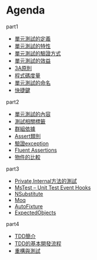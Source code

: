 # Agenda
part1
- [單元測試的定義](https://github.com/shadow061103/UnitTest.Demo/blob/master/doc/unit_test_intro.md#單元測試的定義)
- [單元測試的特性](https://github.com/shadow061103/UnitTest.Demo/blob/master/doc/unit_test_intro.md#單元測試的特性–first)
- [單元測試的驗證方式](https://github.com/shadow061103/UnitTest.Demo/blob/master/doc/unit_test_intro.md#單元測試的驗證方式)
- [單元測試的效益](https://github.com/shadow061103/UnitTest.Demo/blob/master/doc/unit_test_intro.md#單元測試的效益)
- [3A原則](https://github.com/shadow061103/UnitTest.Demo/blob/master/doc/unit_test_intro.md#3a原則)
- [程式碼度量](https://github.com/shadow061103/UnitTest.Demo/blob/master/doc/unit_test_intro.md#程式碼度量)
- [單元測試的命名](https://github.com/shadow061103/UnitTest.Demo/blob/master/doc/unit_test_intro.md#單元測試的命名)
- [快捷鍵](https://github.com/shadow061103/UnitTest.Demo/blob/master/doc/unit_test_intro.md#快捷鍵)

part2

- [單元測試的內容](https://github.com/shadow061103/UnitTest.Demo/blob/master/doc/unit_test_part2.md#單元測試的內容)
- [測試相關標籤](https://github.com/shadow061103/UnitTest.Demo/blob/master/doc/unit_test_part2.md#測試相關標籤)
- [群組依據](https://github.com/shadow061103/UnitTest.Demo/blob/master/doc/unit_test_part2.md#群組依據)
- [Assert類別](https://github.com/shadow061103/UnitTest.Demo/blob/master/doc/unit_test_part2.md#assert類別)
- [驗證exception](https://github.com/shadow061103/UnitTest.Demo/blob/master/doc/unit_test_part2.md#驗證exception)
- [Fluent Assertions](https://github.com/shadow061103/UnitTest.Demo/blob/master/doc/unit_test_part2.md#fluent-assertions)
- [物件的比較](https://github.com/shadow061103/UnitTest.Demo/blob/master/doc/unit_test_part2.md#物件的比較-areequalsaresame)

part3
- [Private,Internal方法的測試](https://github.com/shadow061103/UnitTest.Demo/blob/master/doc/unit_test_part3.md#privateinternal方法的測試)
- [MsTest – Unit Test Event Hooks](https://github.com/shadow061103/UnitTest.Demo/blob/master/doc/unit_test_part3.md#mstest-–-unit-test-event-hooks)
- [NSubstitute](https://github.com/shadow061103/UnitTest.Demo/blob/master/doc/unit_test_part3.md#nsubstitute)
- [Moq](https://github.com/shadow061103/UnitTest.Demo/blob/master/doc/unit_test_part3.md#moq)
- [AutoFixture](https://github.com/shadow061103/UnitTest.Demo/blob/master/doc/unit_test_part3.md#autofixture)
- [ExpectedObjects](https://github.com/shadow061103/UnitTest.Demo/blob/master/doc/unit_test_part3.md#expectedobjects)

part4
- [TDD簡介](https://github.com/shadow061103/UnitTest.Demo/blob/master/doc/unit_test_part4.md#簡介)
- [TDD的基本開發流程](https://github.com/shadow061103/UnitTest.Demo/blob/master/doc/unit_test_part4.md#tdd-的基本開發流程)
- [重構與測試](https://github.com/shadow061103/UnitTest.Demo/blob/master/doc/unit_test_part4.md#重構與測試)